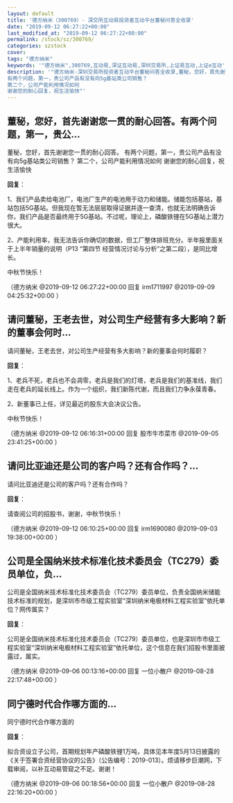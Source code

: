 ```yaml
---
layout: default
title: '德方纳米（300769）- 深交所互动易投资者互动平台董秘问答全收录'
date: "2019-09-12 06:27:22+00:00"
last_modified_at: "2019-09-12 06:27:22+00:00"
permalink: /stock/sz/300769/
categories: szstock
cover: 
tags: "德方纳米"
keywords: '"德方纳米",300769,互动易,深证互动易,深圳交易所,上证易互动,上证e互动'
description: '"德方纳米-深圳交易所投资者互动平台董秘问答全收录,董秘，您好，首先谢谢您一贯的耐心回答。
有两个问题，第一，贵公司产品有没有向5g基站类公司销售？
第二个，公司产能利用情况如何
谢谢您的耐心回复，祝生活愉快"'
---
```


## 董秘，您好，首先谢谢您一贯的耐心回答。有两个问题，第一，贵公...

董秘，您好，首先谢谢您一贯的耐心回答。
有两个问题，第一，贵公司产品有没有向5g基站类公司销售？
第二个，公司产能利用情况如何
谢谢您的耐心回复，祝生活愉快

**回复**：

1、我们产品卖给电池厂，电池厂生产的电池用于动力和储能。储能包括基站，基站包括5G基站。但我现在暂无法层层取得证据并逐一查清，也就无法明确告诉你，我们产品是否最终用于5G基站。不过呢，理论上，磷酸铁锂在5G基站上潜力很大。

2、产能利用率，我无法告诉你确切的数据，但工厂整体排班充分。半年报里面关于上半年销量的说明（P13 “第四节 经营情况讨论与分析”之第二段），是同比增长。

中秋节快乐！ 

（德方纳米  @2019-09-12 06:27:22+00:00 回复 irm1711997  @2019-09-09 04:25:32+00:00 ）

## 请问董秘，王老去世，对公司生产经营有多大影响？新的董事会何时...

请问董秘，王老去世，对公司生产经营有多大影响？新的董事会何时履职？

**回复**：

1、老兵不死，老兵也不会凋零，老兵是我们的灯塔，老兵是我们的基准线，我们走在老兵的延长线上。作为一个组织，我们新陈代谢，而且我们力争永葆青春。

2、新董事已上任，详见最近的股东大会决议公告。

中秋节快乐！ 

（德方纳米  @2019-09-12 06:16:31+00:00 回复 股市牛市菜市  @2019-09-05 23:41:25+00:00 ）

## 请问比亚迪还是公司的客户吗？还有合作吗？...

请问比亚迪还是公司的客户吗？还有合作吗？

**回复**：

请查阅公司的招股书，谢谢，中秋节快乐！ 

（德方纳米  @2019-09-12 06:10:25+00:00 回复 irm1690080  @2019-09-03 19:38:00+00:00 ）

## 公司是全国纳米技术标准化技术委员会（TC279）委员单位，负...

公司是全国纳米技术标准化技术委员会（TC279）委员单位，负责全国纳米储能技术标准的规划，是深圳市市级工程实验室“深圳纳米电极材料工程实验室”依托单位？网传属实？

**回复**：

公司是全国纳米技术标准化技术委员会（TC279）委员单位，也是深圳市市级工程实验室“深圳纳米电极材料工程实验室”依托单位，这个信息在我们招股书里面披露过，属实。 

（德方纳米  @2019-09-06 00:13:16+00:00 回复 一位小散户  @2019-08-28 22:17:48+00:00 ）

## 同宁德时代合作哪方面的...

同宁德时代合作哪方面的

**回复**：

拟合资设立子公司，首期规划年产磷酸铁锂1万吨，具体见本年度5月13日披露的《关于签署合资经营协议的公告》（公告编号：2019-013）。烦请移步巨潮网，下载审阅，以补互动易管窥之不足。谢谢！ 

（德方纳米  @2019-09-06 00:18:56+00:00 回复 一位小散户  @2019-08-28 22:16:20+00:00 ）

